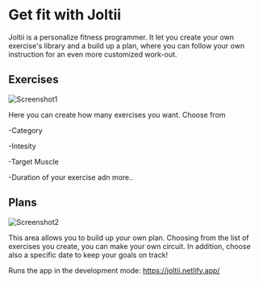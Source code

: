 # Get fit with Joltii

Joltii is a personalize fitness programmer. It let you create your own exercise's library and a build up a plan, where you can follow your own instruction for an even more customized work-out.

## Exercises

![Screenshot1](https://user-images.githubusercontent.com/112328127/199949265-2902e423-0ed9-4aa6-b6b8-8cda882af3ae.png)


Here you can create how many exercises you want. Choose from  


-Category

-Intesity

-Target Muscle

-Duration of your exercise adn more..



## Plans

![Screenshot2](https://user-images.githubusercontent.com/112328127/199949443-960e2b8a-0fdf-4b06-9fdc-1733cd3e2950.png)


This area allows you to build up your own plan. Choosing from the list of exercises you create, you can make your own circuit. In addition, choose also a specific date to keep your goals on track!

Runs the app in the development mode:
https://joltii.netlify.app/
